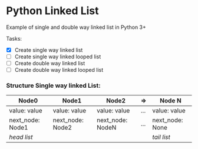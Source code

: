 # Python Linked List

Example of single and double way linked list in Python 3+

Tasks:
- [X] Create single way linked list
- [ ] Create single way linked looped list
- [ ] Create double way linked list
- [ ] Create double way linked looped list

### Structure Single way linked List:

Node0 | Node1 | Node2 | => | Node N
------|-------|-------|----|-------
value: value | value: value | value: value | ... | value: value
next_node: Node1 | next_node: Node2 | next_node: NodeN | ... | next_node: None
_head list_ | | | | _tail list_